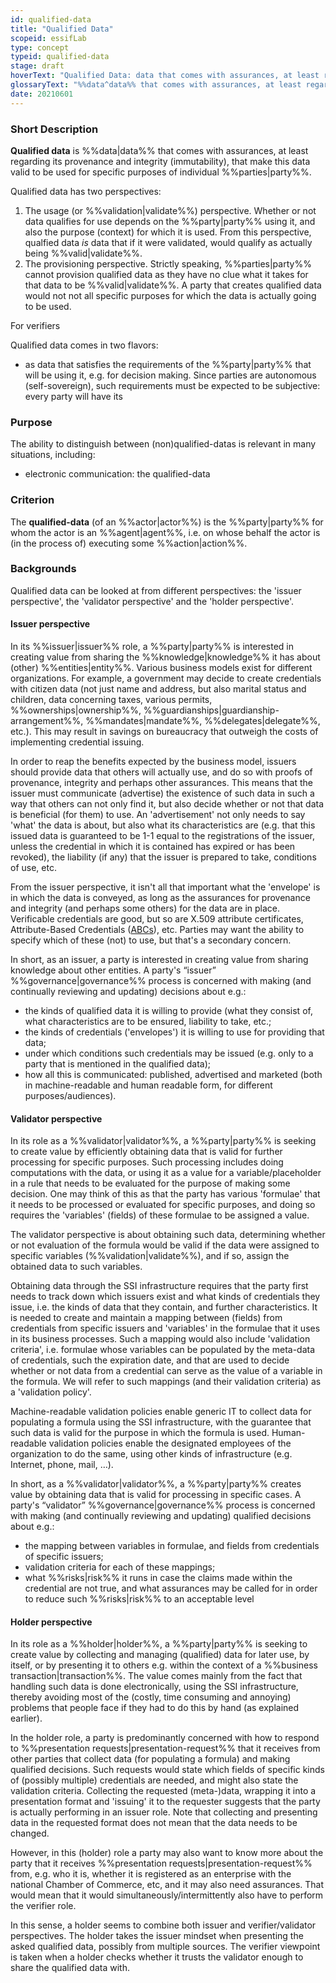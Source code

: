 ```yaml
---
id: qualified-data
title: "Qualified Data"
scopeid: essifLab
type: concept
typeid: qualified-data
stage: draft
hoverText: "Qualified Data: data that comes with assurances, at least regarding its provenance and integrity (immutability), that make this data valid to be used for specific purposes of individual Parties."
glossaryText: "%%data^data%% that comes with assurances, at least regarding its provenance and integrity (immutability), that make this data valid to be used for specific purposes of individual %%parties^party%%."
date: 20210601
---
```


### Short Description
**Qualified data** is %%data|data%% that comes with assurances, at least regarding its provenance and integrity (immutability), that make this data valid to be used for specific purposes of individual %%parties|party%%.

Qualified data has two perspectives:
1. The usage (or %%validation|validate%%) perspective. Whether or not data qualifies for use depends on the %%party|party%% using it, and also the purpose (context) for which it is used. From this perspective, qualfied data *is* data that if it were validated, would qualify as actually being %%valid|validate%%.
2. The provisioning perspective. Strictly speaking, %%parties|party%% cannot provision qualified data as they have no clue what it takes for that data to be %%valid|validate%%. A party that creates qualified data would not not all specific purposes for which the data is actually going to be used.

For verifiers

Qualified data comes in two flavors:
- as data that satisfies the requirements of the %%party|party%% that will be using it, e.g. for decision making. Since parties are autonomous (self-sovereign), such requirements must be expected to be subjective: every party will have its

### Purpose
The ability to distinguish between (non)qualified-datas is relevant in many situations, including:
- electronic communication: the qualified-data

### Criterion
The **qualified-data** (of an %%actor|actor%%) is the %%party|party%% for whom the actor is an %%agent|agent%%, i.e. on whose behalf the actor is (in the process of) executing some %%action|action%%.


### Backgrounds

Qualified data can be looked at from different perspectives: the 'issuer perspective', the 'validator perspective' and the 'holder perspective'.

#### Issuer perspective

In its %%issuer|issuer%% role, a %%party|party%% is interested in creating value from sharing the %%knowledge|knowledge%% it has about (other) %%entities|entity%%. Various business models exist for different organizations. For example, a government may decide to create credentials with citizen data (not just name and address, but also marital status and children, data concerning taxes, various permits, %%ownerships|ownership%%, %%guardianships|guardianship-arrangement%%, %%mandates|mandate%%, %%delegates|delegate%%, etc.). This may result in savings on bureaucracy that outweigh the costs of implementing credential issuing.

In order to reap the benefits expected by the business model, issuers should provide data that others will actually use, and do so with proofs of provenance, integrity and perhaps other assurances. This means that the issuer must communicate (advertise) the existence of such data in such a way that others can not only find it, but also decide whether or not that data is beneficial (for them) to use. An 'advertisement' not only needs to say 'what' the data is about, but also what its characteristics are (e.g. that this issued data is guaranteed to be 1-1 equal to the registrations of the issuer, unless the credential in which it is contained has expired or has been revoked), the liability (if any) that the issuer is prepared to take, conditions of use, etc.

From the issuer perspective, it isn't all that important what the 'envelope' is in which the data is conveyed, as long as the assurances for provenance and integrity (and perhaps some others) for the data are in place. Verificable credentials are good, but so are X.509 attribute certificates, Attribute-Based Credentials ([ABCs](https://www.springer.com/gp/book/9783319144382)), etc. Parties may want the ability to specify which of these (not) to use, but that's a secondary concern.

In short, as an issuer, a party is interested in creating value from sharing knowledge about other entities. A party's “issuer” %%governance|governance%% process is concerned with making (and continually reviewing and updating) decisions about e.g.:
- the kinds of qualified data it is willing to provide (what they consist of, what characteristics are to be ensured, liability to take, etc.;
- the kinds of credentials ('envelopes') it is willing to use for providing that data;
- under which conditions such credentials may be issued (e.g. only to a party that is mentioned in the qualified data);
- how all this is communicated: published, advertised and marketed (both in machine-readable and human readable form, for different purposes/audiences).

#### Validator perspective

In its role as a %%validator|validator%%, a %%party|party%% is seeking to create value by efficiently obtaining data that is valid for further processing for specific purposes. Such processing includes doing computations with the data, or using it as a value for a variable/placeholder in a rule that needs to be evaluated for the purpose of making some decision. One may think of this as that the party has various 'formulae' that it needs to be processed or evaluated for specific purposes, and doing so requires the 'variables' (fields) of these formulae to be assigned a value.

The validator perspective is about obtaining such data, determining whether or not evaluation of the formula would be valid if the data were assigned to specific variables (%%validation|validate%%), and if so, assign the obtained data to such variables.

Obtaining data through the SSI infrastructure requires that the party first needs to track down which issuers exist and what kinds of credentials they issue, i.e. the kinds of data that they contain, and further characteristics. It is needed to create and maintain a mapping between (fields) from credentials from specific issuers and 'variables' in the formulae that it uses in its business processes. Such a mapping would also include 'validation criteria', i.e. formulae whose variables can be populated by the meta-data of credentials, such the expiration date, and that are used to decide whether or not data from a credential can serve as the value of a variable in the formula. We will refer to such mappings (and their validation criteria) as a 'validation policy'.

Machine-readable validation policies enable generic IT to collect data for populating a formula using the SSI infrastructure, with the guarantee that such data is valid for the purpose in which the formula is used. Human-readable validation policies enable the designated employees of the organization to do the same, using other kinds of infrastructure (e.g. Internet, phone, mail, …).

In short, as a %%validator|validator%%, a %%party|party%% creates value by obtaining data that is valid for processing in specific cases. A party's “validator” %%governance|governance%% process is concerned with making (and continually reviewing and updating) qualified decisions about e.g.:
- the mapping between variables in formulae, and fields from credentials of specific issuers;
- validation criteria for each of these mappings;
- what %%risks|risk%% it runs in case the claims made within the credential are not true, and what assurances may be called for in order to reduce such %%risks|risk%% to an acceptable level

#### Holder perspective

In its role as a %%holder|holder%%, a %%party|party%% is seeking to create value by collecting and managing (qualified) data for later use, by itself, or by presenting it to others e.g. within the context of a %%business transaction|transaction%%. The value comes mainly from the fact that handling such data is done electronically, using the SSI infrastructure, thereby avoiding most of the (costly, time consuming and annoying) problems that people face if they had to do this by hand (as explained earlier).

In the holder role, a party is predominantly concerned with how to respond to %%presentation requests|presentation-request%% that it receives from other parties that collect data (for populating a formula) and making qualified decisions. Such requests would state which fields of specific kinds of (possibly multiple) credentials are needed, and might also state the validation criteria. Collecting the requested (meta-)data, wrapping it into a presentation format and 'issuing' it to the requester suggests that the party is actually performing in an issuer role. Note that collecting and presenting data in the requested format does not mean that the data needs to be changed.

However, in this (holder) role a party may also want to know more about the party that it receives %%presentation requests|presentation-request%% from, e.g. who it is, whether it is registered as an enterprise with the national Chamber of Commerce, etc, and it may also need assurances. That would mean that it would simultaneously/intermittently also have to perform the verifier role.

In this sense, a holder seems to combine both issuer and verifier/validator perspectives. The holder takes the issuer mindset when presenting the asked qualified data, possibly from multiple sources. The verifier viewpoint is taken when a holder checks whether it trusts the validator enough to share the qualified data with.
